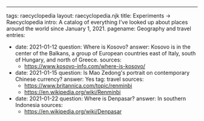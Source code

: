 ---
tags: raecyclopedia
layout: raecyclopedia.njk
title: Experiments → Raecyclopedia
intro: A catalog of everything I've looked up about places around the world since January 1, 2021.
pagename: Geography and travel
entries:
  - date: 2021-01-12
    question: Where is Kosovo?
    answer: Kosovo is in the center of the Balkans, a group of European countries east of Italy, south of Hungary, and north of Greece.
    sources: 
      - https://www.kosovo-info.com/where-is-kosovo/
  - date: 2021-01-15
    question: Is Mao Zedong's portrait on contemporary Chinese currency?
    answer: Yes
    tag: travel
    sources:
      - https://www.britannica.com/topic/renminbi
      - https://en.wikipedia.org/wiki/Renminbi
  - date: 2021-01-22
    question: Where is Denpasar?
    answer: In southern Indonesia
    sources:
      - https://en.wikipedia.org/wiki/Denpasar